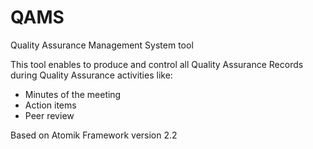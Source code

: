 QAMS
====

Quality Assurance Management System tool

This tool enables to produce and control all Quality Assurance Records during Quality Assurance activities like:
- Minutes of the meeting
- Action items
- Peer review

Based on Atomik Framework version 2.2
